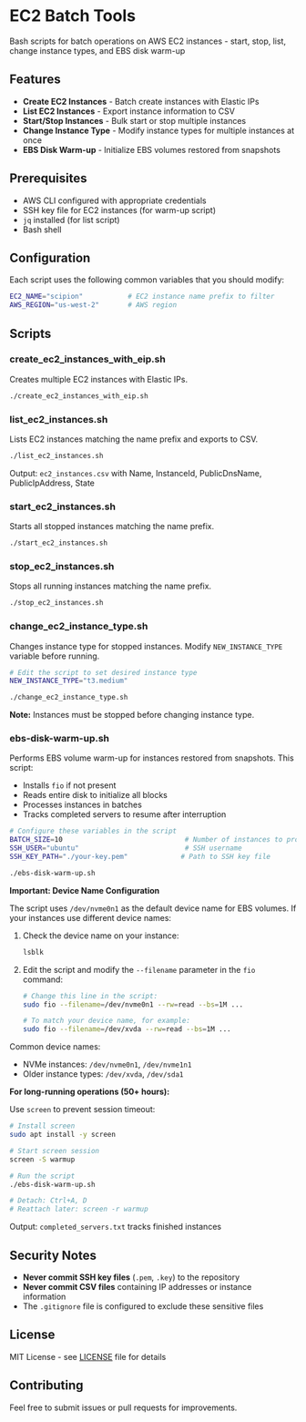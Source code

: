 # EC2 Batch Tools

Bash scripts for batch operations on AWS EC2 instances - start, stop, list, change instance types, and EBS disk warm-up

## Features

- **Create EC2 Instances** - Batch create instances with Elastic IPs
- **List EC2 Instances** - Export instance information to CSV
- **Start/Stop Instances** - Bulk start or stop multiple instances
- **Change Instance Type** - Modify instance types for multiple instances at once
- **EBS Disk Warm-up** - Initialize EBS volumes restored from snapshots

## Prerequisites

- AWS CLI configured with appropriate credentials
- SSH key file for EC2 instances (for warm-up script)
- `jq` installed (for list script)
- Bash shell

## Configuration

Each script uses the following common variables that you should modify:

```bash
EC2_NAME="scipion"           # EC2 instance name prefix to filter
AWS_REGION="us-west-2"       # AWS region
```

## Scripts

### create_ec2_instances_with_eip.sh

Creates multiple EC2 instances with Elastic IPs.

```bash
./create_ec2_instances_with_eip.sh
```

### list_ec2_instances.sh

Lists EC2 instances matching the name prefix and exports to CSV.

```bash
./list_ec2_instances.sh
```

Output: `ec2_instances.csv` with Name, InstanceId, PublicDnsName, PublicIpAddress, State

### start_ec2_instances.sh

Starts all stopped instances matching the name prefix.

```bash
./start_ec2_instances.sh
```

### stop_ec2_instances.sh

Stops all running instances matching the name prefix.

```bash
./stop_ec2_instances.sh
```

### change_ec2_instance_type.sh

Changes instance type for stopped instances. Modify `NEW_INSTANCE_TYPE` variable before running.

```bash
# Edit the script to set desired instance type
NEW_INSTANCE_TYPE="t3.medium"

./change_ec2_instance_type.sh
```

**Note:** Instances must be stopped before changing instance type.

### ebs-disk-warm-up.sh

Performs EBS volume warm-up for instances restored from snapshots. This script:
- Installs `fio` if not present
- Reads entire disk to initialize all blocks
- Processes instances in batches
- Tracks completed servers to resume after interruption

```bash
# Configure these variables in the script
BATCH_SIZE=10                              # Number of instances to process simultaneously
SSH_USER="ubuntu"                          # SSH username
SSH_KEY_PATH="./your-key.pem"             # Path to SSH key file

./ebs-disk-warm-up.sh
```

**Important: Device Name Configuration**

The script uses `/dev/nvme0n1` as the default device name for EBS volumes. If your instances use different device names:

1. Check the device name on your instance:
   ```bash
   lsblk
   ```

2. Edit the script and modify the `--filename` parameter in the `fio` command:
   ```bash
   # Change this line in the script:
   sudo fio --filename=/dev/nvme0n1 --rw=read --bs=1M ...
   
   # To match your device name, for example:
   sudo fio --filename=/dev/xvda --rw=read --bs=1M ...
   ```

Common device names:
- NVMe instances: `/dev/nvme0n1`, `/dev/nvme1n1`
- Older instance types: `/dev/xvda`, `/dev/sda1`

**For long-running operations (50+ hours):**

Use `screen` to prevent session timeout:

```bash
# Install screen
sudo apt install -y screen

# Start screen session
screen -S warmup

# Run the script
./ebs-disk-warm-up.sh

# Detach: Ctrl+A, D
# Reattach later: screen -r warmup
```

Output: `completed_servers.txt` tracks finished instances

## Security Notes

- **Never commit SSH key files** (`.pem`, `.key`) to the repository
- **Never commit CSV files** containing IP addresses or instance information
- The `.gitignore` file is configured to exclude these sensitive files

## License

MIT License - see [LICENSE](LICENSE) file for details

## Contributing

Feel free to submit issues or pull requests for improvements.
